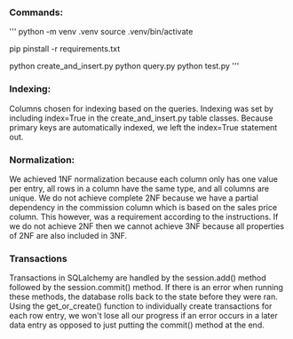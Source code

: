 ### Commands:
'''
python -m venv .venv
source .venv/bin/activate

pip pinstall -r requirements.txt

python create_and_insert.py
python query.py
python test.py
'''

### Indexing:
Columns chosen for indexing based on the queries. Indexing was set by including index=True in the create_and_insert.py table classes. Because primary keys are automatically indexed, we left the index=True statement out. 

### Normalization:
We achieved 1NF normalization because each column only has one value per entry, all rows in a column have the same type, and all columns are unique. We do not achieve complete 2NF because we have a partial dependency in the commission column which is based on the sales price column. This however, was a requirement according to the instructions. If we do not achieve 2NF then we cannot achieve 3NF because all properties of 2NF are also included in 3NF.

### Transactions
Transactions in SQLalchemy are handled by the session.add() method followed by the session.commit() method. If there is an error when running these methods, the database rolls back to the state before they were ran. Using the get_or_create() function to individually create transactions for each row entry, we won't lose all our progress if an error occurs in a later data entry as opposed to just putting the commit() method at the end. 